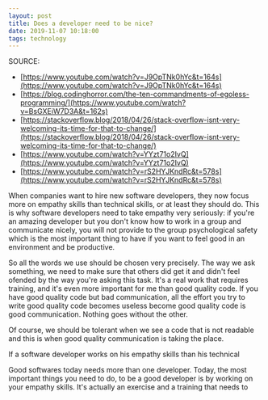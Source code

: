 ```yaml
---
layout: post
title: Does a developer need to be nice?
date: 2019-11-07 10:18:00
tags: technology
---
```


SOURCE:
- [https://www.youtube.com/watch?v=J9OpTNk0hYc&t=164s](https://www.youtube.com/watch?v=J9OpTNk0hYc&t=164s)
- [https://blog.codinghorror.com/the-ten-commandments-of-egoless-programming/](https://www.youtube.com/watch?v=BsGXEiW7D3A&t=162s)
- [https://stackoverflow.blog/2018/04/26/stack-overflow-isnt-very-welcoming-its-time-for-that-to-change/](https://stackoverflow.blog/2018/04/26/stack-overflow-isnt-very-welcoming-its-time-for-that-to-change/)
- [https://www.youtube.com/watch?v=YYzt71o2IvQ](https://www.youtube.com/watch?v=YYzt71o2IvQ)
- [https://www.youtube.com/watch?v=rS2HYJKndRc&t=578s](https://www.youtube.com/watch?v=rS2HYJKndRc&t=578s)

When companies want to hire new software developers, they now focus more on empathy skills than technical skills, or at least they should do. This is why software developers need to take empathy very seriously: if you're an amazing developer but you don't know how to work in a group and communicate nicely, you will not provide to the group psychological safety which is the most important thing to have if you want to feel good in an environment and be productive.

So all the words we use should be chosen very precisely. The way we ask something, we need to make sure that others did get it and didn't feel ofended by the way you're asking this task. It's a real work that requires training, and it's even more important for me than good quality code. If you have good quality code but bad communication, all the effort you try to write good quality code becomes useless become good quality code is good communication. Nothing goes without the other.

Of course, we should be tolerant when we see a code that is not readable and this is when good quality communication is taking the place.

If a software developer works on his empathy skills than his technical



Good softwares today needs more than one developer. 
Today, the most important things you need to do, to be a good developer is by working on your empathy skills. It's actually an exercise and a training that needs to 